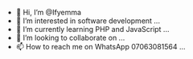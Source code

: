 - 👋 Hi, I’m @Ifyemma
- 👀 I’m interested in software development ...
- 🌱 I’m currently learning PHP and JavaScript ...
- 💞️ I’m looking to collaborate on ...
- 📫 How to reach me on WhatsApp 07063081564 ...

<!---
Ifyemma/Ifyemma is a ✨ special ✨ repository because its `README.md` (this file) appears on your GitHub profile.
You can click the Preview link to take a look at your changes.
--->
